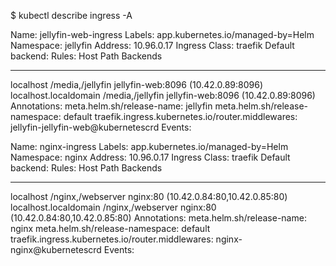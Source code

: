 $ kubectl describe ingress -A

Name:             jellyfin-web-ingress
Labels:           app.kubernetes.io/managed-by=Helm
Namespace:        jellyfin
Address:          10.96.0.17
Ingress Class:    traefik
Default backend:  <default>
Rules:
  Host                   Path  Backends
  ----                   ----  --------
  localhost
                         /media,/jellyfin   jellyfin-web:8096 (10.42.0.89:8096)
  localhost.localdomain
                         /media,/jellyfin   jellyfin-web:8096 (10.42.0.89:8096)
Annotations:             meta.helm.sh/release-name: jellyfin
                         meta.helm.sh/release-namespace: default
                         traefik.ingress.kubernetes.io/router.middlewares: jellyfin-jellyfin-web@kubernetescrd
Events:                  <none>


Name:             nginx-ingress
Labels:           app.kubernetes.io/managed-by=Helm
Namespace:        nginx
Address:          10.96.0.17
Ingress Class:    traefik
Default backend:  <default>
Rules:
  Host                   Path  Backends
  ----                   ----  --------
  localhost
                         /nginx,/webserver   nginx:80 (10.42.0.84:80,10.42.0.85:80)
  localhost.localdomain
                         /nginx,/webserver   nginx:80 (10.42.0.84:80,10.42.0.85:80)
Annotations:             meta.helm.sh/release-name: nginx
                         meta.helm.sh/release-namespace: default
                         traefik.ingress.kubernetes.io/router.middlewares: nginx-nginx@kubernetescrd
Events:                  <none>
